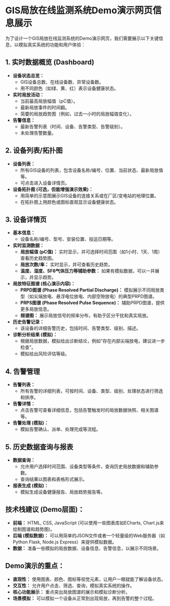 # GIS局放在线监测系统Demo演示网页信息展示

为了设计一个GIS局放在线监测系统的Demo演示网页，我们需要展示以下关键信息，以模拟真实系统的功能和用户体验：

## 1. 实时数据概览 (Dashboard)

*   **设备状态总览：**
    *   GIS设备总数、在线设备数、异常设备数。
    *   用不同颜色（如绿、黄、红）表示设备健康状态。
*   **实时局放活动：**
    *   当前最高局放幅值（pC值）。
    *   最新局放事件的时间戳。
    *   简要的局放趋势图（例如，过去一小时的局放幅值变化）。
*   **告警信息：**
    *   最新告警列表（时间、设备、告警类型、告警级别）。
    *   未处理告警数量。

## 2. 设备列表/拓扑图

*   **设备列表：**
    *   所有GIS设备的列表，包含设备名称/编号、位置、当前状态、最新局放值等。
    *   可点击进入设备详情页。
*   **设备拓扑图 (可选，但能增强演示效果)：**
    *   用简单的示意图展示GIS设备的连接关系或在厂区/变电站的地理位置。
    *   在拓扑图上用颜色或图标直观显示设备健康状态。

## 3. 设备详情页

*   **基本信息：**
    *   设备名称/编号、型号、安装位置、投运日期等。
*   **实时监测数据：**
    *   **局放幅值 (pC值)：** 实时显示，并可选择时间范围（如1小时、1天、1周）查看历史趋势图。
    *   **局放次数/率：** 实时显示，并可查看历史趋势。
    *   **温度、湿度、SF6气体压力等辅助参数：** 如果有模拟数据，可以一并展示，并显示趋势。
*   **局放特征图谱 (核心演示内容)：**
    *   **PRPD图谱 (Phase Resolved Partial Discharge)：** 模拟展示不同局放类型（如尖端放电、悬浮电位放电、内部空隙放电）的典型PRPD图谱。
    *   **PRPS图谱 (Phase Resolved Pulse Sequence)：** 辅助PRPD图谱，提供更多局放信息。
    *   **频谱图：** 展示局放信号的频率分布，有助于区分干扰和真实局放。
*   **历史告警记录：**
    *   该设备的详细告警历史，包括时间、告警类型、级别、描述。
*   **诊断分析结果 (模拟)：**
    *   根据局放数据，模拟给出诊断结论，例如“存在内部尖端放电，建议进一步检查”。
    *   模拟给出风险评估等级。

## 4. 告警管理

*   **告警列表：**
    *   所有告警的详细列表，可按时间、设备、类型、级别、处理状态进行筛选和排序。
*   **告警详情：**
    *   点击告警可查看详细信息，包括告警触发时的局放数据快照、相关图谱等。
*   **告警处理 (模拟)：**
    *   模拟告警确认、派单、处理完成等流程。

## 5. 历史数据查询与报表

*   **数据查询：**
    *   允许用户选择时间范围、设备类型等条件，查询历史局放数据和辅助参数。
    *   查询结果以图表和表格形式展示。
*   **报表生成 (模拟)：**
    *   模拟生成设备健康报告、局放趋势报告等。

## 技术栈建议 (Demo层面)：

*   **前端：** HTML, CSS, JavaScript (可以使用一些图表库如ECharts, Chart.js来绘制图谱和趋势图)。
*   **后端 (模拟数据)：** 可以用简单的JSON文件或者一个轻量级的Web服务器（如Python Flask, Node.js Express）来提供模拟数据。
*   **数据：** 准备一些模拟的局放数据、设备信息、告警信息，以展示不同场景。

## Demo演示的重点：

*   **直观性：** 使用图表、颜色、图标等视觉元素，让用户一眼就能了解设备状态。
*   **交互性：** 允许用户点击、筛选、查询，模拟真实系统的操作。
*   **核心功能展示：** 重点突出局放图谱的展示和模拟诊断分析。
*   **场景模拟：** 可以模拟一个设备从正常到出现局放，再到告警的整个过程。